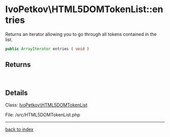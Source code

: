 # IvoPetkov\HTML5DOMTokenList::entries

Returns an iterator allowing you to go through all tokens contained in the list.

```php
public ArrayIterator entries ( void )
```

## Returns

&nbsp;&nbsp;&nbsp;&nbsp;&nbsp;&nbsp;

## Details

Class: [IvoPetkov\HTML5DOMTokenList](ivopetkov.html5domtokenlist.class.md)

File: /src/HTML5DOMTokenList.php

---

[back to index](index.md)

